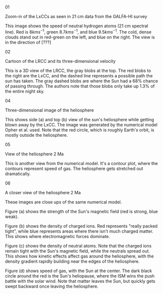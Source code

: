 01

Zoom-in of the LxCCs as seen in 21 cm data from the GALFA-HI survey

This image shows the speed of neutral hydrogen atoms (21 cm spectral line).  Red is $8 km s^{-1}$, green $8.7 km s^{-1}$, and blue $9.5 km s^{-1}$.  The cold, dense clouds stand out in red-green on the left, and blue on the right.  The view is in the direction of [???]

02

Cartoon of the LRCC and its three-dimensional velocity

This is a 3D view of the LRCC, the gray blobs at the top.  The red blobs to the right are the LxCC, and the dashed line represents a possible path the sun has taken.  The gray dashed blobs are where the Sun had a 68% chance of passing through.  The authors note that those blobs only take up 1.3% of the entire night sky.

04

Three-dimensional image of the heliosphere

This shows side (a) and top (b) view of the sun's heliosphere while getting blown away by the LxCC.  The image was generated by the numerical model Opher et al. used.  Note that the red circle, which is roughly Earth's orbit, is mostly outside the heliosphere.

05

View of the heliosphere 2 Ma

This is another view from the numerical model.  It's a contour plot, where the contours represent speed of gas.  The heliosphere gets stretched out dramatically.

06

A closer view of the heliosphere 2 Ma

These images are close ups of the same numerical model.  

Figure (a) shows the strength of the Sun's magnetic field (red is strong, blue weak).

Figure (b) shows the density of charged ions.  Red represents "really packed tight", while blue represents areas where there isn't much charged matter.  This shows where electromagnetic forces dominate.

Figure (c) shows the density of neutral atoms.  Note that the charged ions remain tight with the Sun's magnetic field, while the neutrals spread out.  This shows how kinetic effects affect gas around the heliosphere, with the density gradient rapidly building near the edges of the heliosphere.

Figure (d) shows speed of gas, with the Sun at the center.  The dark black circle around the red is the Sun's heliopause, where the ISM wins the push battle with the solar wind.  Note that matter leaves the Sun, but quickly gets swept backward once leaving the heliosphere.

